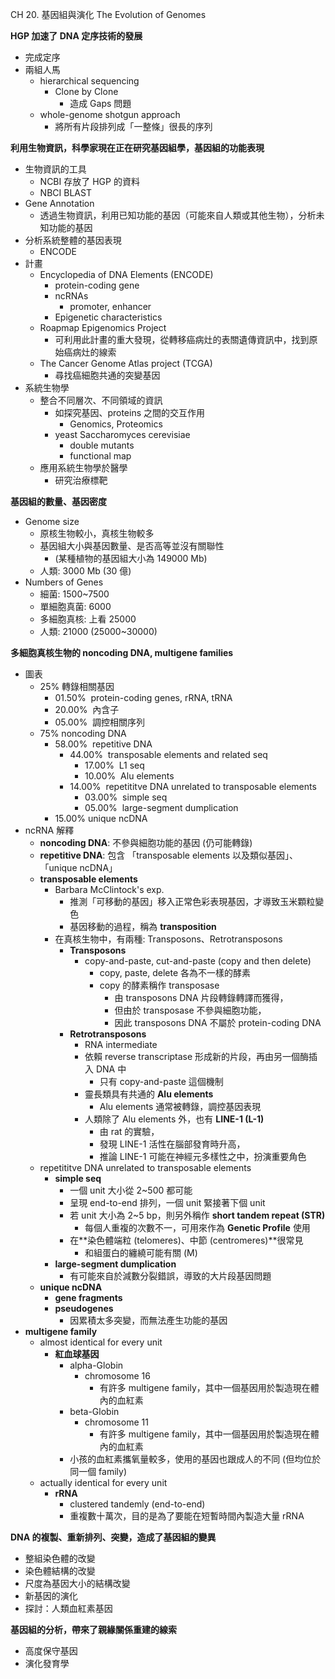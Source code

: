 CH 20. 基因組與演化 The Evolution of Genomes

**HGP 加速了 DNA 定序技術的發展**

- 完成定序
- 兩組人馬
    - hierarchical sequencing
        - Clone by Clone
            - 造成 Gaps 問題
    - whole-genome shotgun approach
        - 將所有片段排列成「一整條」很長的序列

**利用生物資訊，科學家現在正在研究基因組學，基因組的功能表現**

- 生物資訊的工具
    - NCBI 存放了 HGP 的資料
    - NBCI BLAST
- Gene Annotation
    - 透過生物資訊，利用已知功能的基因（可能來自人類或其他生物），分析未知功能的基因
- 分析系統整體的基因表現
    - ENCODE
- 計畫
    - Encyclopedia of DNA Elements (ENCODE)
        - protein-coding gene
        - ncRNAs
            - promoter, enhancer
        - Epigenetic characteristics
    - Roapmap Epigenomics Project
        - 可利用此計畫的重大發現，從轉移癌病灶的表關遺傳資訊中，找到原始癌病灶的線索
    - The Cancer Genome Atlas project (TCGA)
        - 尋找癌細胞共通的突變基因
- 系統生物學
    - 整合不同層次、不同領域的資訊
        - 如探究基因、proteins 之間的交互作用
            - Genomics, Proteomics
        - yeast Saccharomyces cerevisiae
            - double mutants
            - functional map
    - 應用系統生物學於醫學
        - 研究治療標靶

**基因組的數量、基因密度**

- Genome size
    - 原核生物較小，真核生物較多
    - 基因組大小與基因數量、是否高等並沒有關聯性
        - (某種植物的基因組大小為 149000 Mb)
    - 人類: 3000 Mb (30 億)
- Numbers of Genes
    - 細菌: 1500~7500
    - 單細胞真菌: 6000
    - 多細胞真核: 上看 25000
    - 人類: 21000 (25000~30000)

**多細胞真核生物的 noncoding DNA, multigene families**

- 圖表
    - 25% 轉錄相關基因
        - 01.50%  protein-coding genes, rRNA, tRNA
        - 20.00%  內含子
        - 05.00%  調控相關序列
    - 75% noncoding DNA
        - 58.00%  repetitive DNA
            - 44.00%  transposable elements and related seq
                - 17.00%  L1 seq
                - 10.00%  Alu elements
            - 14.00%  repetititve DNA unrelated to transposable elements
                - 03.00%  simple seq
                - 05.00%  large-segment dumplication
        - 15.00% unique ncDNA
- ncRNA 解釋
    - **noncoding DNA**: 不參與細胞功能的基因 (仍可能轉錄)
    - **repetitive DNA**: 包含 「transposable elements 以及類似基因」、「unique ncDNA」
    - **transposable elements**
        - Barbara McClintock's exp.
            - 推測「可移動的基因」移入正常色彩表現基因，才導致玉米顆粒變色
            - 基因移動的過程，稱為 **transposition**
        - 在真核生物中，有兩種: Transposons、Retrotransposons
            - **Transposons**
                - copy-and-paste, cut-and-paste (copy and then delete)
                    - copy, paste, delete 各為不一樣的酵素
                    - copy 的酵素稱作 transposase
                        - 由 transposons DNA 片段轉錄轉譯而獲得，
                        - 但由於 transposase 不參與細胞功能，
                        - 因此 transposons DNA 不屬於 protein-coding DNA
            - **Retrotransposons**
                - RNA intermediate
                - 依賴 reverse transcriptase 形成新的片段，再由另一個酶插入 DNA 中
                    - 只有 copy-and-paste 這個機制
                - 靈長類具有共通的 **Alu elements**
                    - Alu elements 通常被轉錄，調控基因表現
                - 人類除了 Alu elements 外，也有 **LINE-1 (L-1)**
                    - 由 rat 的實驗，
                    - 發現 LINE-1 活性在腦部發育時升高，
                    - 推論 LINE-1 可能在神經元多樣性之中，扮演重要角色
    - repetititve DNA unrelated to transposable elements
        - **simple seq**
            - 一個 unit 大小從 2~500 都可能
            - 呈現 end-to-end 排列，一個 unit 緊接著下個 unit
            - 若 unit 大小為 2~5 bp，則另外稱作 **short tandem repeat (STR)**
                - 每個人重複的次數不一，可用來作為 **Genetic Profile** 使用
            - 在**染色體端粒 (telomeres)、中節 (centromeres)**很常見
                - 和組蛋白的纏繞可能有關 (M)
        - **large-segment dumplication**
            - 有可能來自於減數分裂錯誤，導致的大片段基因問題
    - **unique ncDNA**
        - **gene fragments**
        - **pseudogenes**
            - 因累積太多突變，而無法產生功能的基因
- **multigene family**
    - almost identical for every unit
        - **紅血球基因**
            - alpha-Globin
                - chromosome 16
                    - 有許多 multigene family，其中一個基因用於製造現在體內的血紅素
            - beta-Globin
                - chromosome 11
                    - 有許多 multigene family，其中一個基因用於製造現在體內的血紅素
            - 小孩的血紅素攜氧量較多，使用的基因也跟成人的不同 (但均位於同一個 family)
    - actually identical for every unit
        - **rRNA**
            - clustered tandemly (end-to-end)
            - 重複數十萬次，目的是為了要能在短暫時間內製造大量 rRNA

**DNA 的複製、重新排列、突變，造成了基因組的變異**

- 整組染色體的改變
- 染色體結構的改變
- 尺度為基因大小的結構改變
- 新基因的演化
- 探討：人類血紅素基因

**基因組的分析，帶來了親緣關係重建的線索**

- 高度保守基因
- 演化發育學